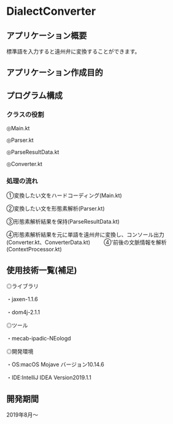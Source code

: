 # DialectConverter
## アプリケーション概要
標準語を入力すると遠州弁に変換することができます。

## アプリケーション作成目的

## プログラム構成
### クラスの役割
◎Main.kt

◎Parser.kt

◎ParseResultData.kt

◎Converter.kt

### 処理の流れ
①変換したい文をハードコーディング(Main.kt)

②変換したい文を形態素解析(Parser.kt)

③形態素解析結果を保持(ParseResultData.kt)

④形態素解析結果を元に単語を遠州弁に変換し、コンソール出力(Converter.kt、ConverterData.kt)
　
　④'前後の文脈情報を解析(ContextProcessor.kt)


## 使用技術一覧(補足)
◎ライブラリ

・jaxen-1.1.6

・dom4j-2.1.1

◎ツール

・mecab-ipadic-NEologd

◎開発環境

・OS:macOS Mojave バージョン10.14.6

・IDE:IntelliJ IDEA Version2019.1.1

## 開発期間
2019年8月〜

